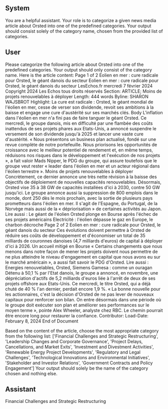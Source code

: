 ## System

You are a helpful assistant. Your role is to categorize a given news media article about Orsted into one of the predefined categories. Your output should consist solely of the category name, chosen from the provided list of categories.

## User


Please categorize the following article about Orsted into one of the predefined categories. 
Your output should only consist of the category name.
Here is the article content: Page 1 of 2
Eolien en mer : cure radicale pour Orsted, le géant danois du secteur
Eolien en mer : cure radicale pour Orsted, le géant danois du secteur
LesEchos.fr
mercredi 7 février 2024
Copyright 2024 Les Echos tous droits réservés
Section: ARTICLE; Moins de projets renouvelables à déployer
Length: 444 words
Byline: SHARON WAJSBROT
Highlight: La cure est radicale : Orsted, le géant mondial de l'éolien en mer, cesse de verser son dividende, revoit 
ses ambitions à la baisse et engage une cure d'austérité sur ses marchés clés.
Body
L'inflation dans l'éolien en mer n'a fini pas de faire tanguer le géant Orsted. Ce mercredi, le groupe danois, mis en 
difficulté par une flambée des coûts inattendus de ses projets phares aux Etats-Unis, a annoncé suspendre le 
versement de son dividende jusqu'à 2025 et lancer une vaste cure d'austérité.
« Nous présentons un business plan actualisé, fondé sur une revue complète de notre portefeuille. Nous priorisons 
les opportunités de croissance avec le meilleur potentiel de rendement et, en même temps, réduisons nos risques 
dans le développement et l'exécution de nos projets », a fait valoir Mads Nipper, le PDG du groupe, qui assure 
toutefois que le groupe veut rester « leader dans l'éolien en mer et un acteur régional dans l'éolien terrestre ».
Moins de projets renouvelables à déployer
Concrètement, ce dernier annonce une très nette révision à la baisse des objectifs de déploiement de nouvelles 
capacités renouvelables. Désormais, Orsted vise 35 à 38 GW de capacités installées d'ici à 2030, contre 50 GW 
jusqu'ici.
Le groupe annonce aussi la suppression de 800 emplois dans le monde, dont 250 dès le mois prochain, avec la 
sortie de plusieurs pays prometteurs dans l'éolien en mer. Il s'agit de l'Espagne, du Portugal, de la Norvège mais 
aussi de la « dépriorisation » de certaines activités au Japon.
Lire aussi :
Le géant de l'éolien Orsted plonge en Bourse après l'échec de ses projets américains
Electricité : l'éolien dépasse le gaz en Europe, le charbon décroche
Page 2 of 2
Eolien en mer : cure radicale pour Orsted, le géant danois du secteur
Ces évolutions doivent permettre à Orsted de réduire ses coûts de développement et d'économiser un total de 35 
milliards de couronnes danoises (4,7 milliards d'euros) de capital à déployer d'ici à 2026.
Un accueil mitigé en Bourse
« Certains changements que nous menons dans notre façon de mener les projets doivent nous permettre de ne 
plus atteindre le niveau d'engagement en capital que nous avons eu sur le marché américain », a aussi fait savoir 
le PDG d'Orsted.
Lire aussi :
Energies renouvelables, Orsted, Siemens Gamesa : comme un ouragan
Détenu à 50,1 % par l'Etat danois, le groupe a annoncé, en novembre, une dépréciation d'actifs de 5,2 milliards 
d'euros liée à l'arrêt de deux de ses projets offshore aux Etats-Unis.
Ce mercredi, le titre Orsted, qui a déjà chuté de 40 % l'an dernier, perdait encore 1,9 %. « La bonne nouvelle pour 
les actionnaires, c'est la décision d'Orsted de ne pas lever de nouveaux capitaux pour renforcer son bilan. On entre 
désormais dans une période où le groupe doit exécuter son plan et améliorer ses performances sur le moyen terme 
», pointe Alex Wheeler, analyste chez RBC. Le chemin pourrait être encore long pour restaurer la confiance.
Contributor: 
Load-Date: February 8, 2024
End of Document

Based on the content of the article, choose the most appropriate category from the following list: ['Financial Challenges and Strategic Restructuring', 'Leadership Changes and Corporate Governance', 'Project Delays, Cancellations, and Market Exits', 'Investment and Divestment Activities', 'Renewable Energy Project Developments', 'Regulatory and Legal Challenges', 'Technological Innovations and Environmental Initiatives', 'Stakeholder and Investor Relations', 'Government Contracts and Policy Engagement']
Your output should solely be the name of the category chosen and nothing else.
            

## Assistant

Financial Challenges and Strategic Restructuring

